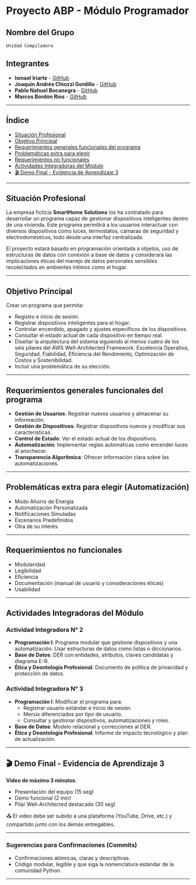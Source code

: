 # Proyecto ABP - Módulo Programador

## Nombre del Grupo  
    Unidad Compiladora

## Integrantes
- **Ismael Iriarte** - [GitHub](https://github.com/ximar2)
- **Joaquín Andrés Chiozzi Gordillo** - [GitHub](https://github.com/Joaquinchiozzi)
- **Pablo Nahuel Bocanegra** - [GitHub](https://github.com/nahuelbocanegra)
- **Marcos Bordón Rios** - [GitHub](https://github.com/Marcos-BR-03)

---

## Índice
- [Situación Profesional](#situación-profesional)
- [Objetivo Principal](#objetivo-principal)
- [Requerimientos generales funcionales del programa](#requerimientos-generales-funcionales-del-programa)
- [Problemáticas extra para elegir](#problemáticas-extra-para-elegir-automatización)
- [Requerimientos no funcionales](#requerimientos-no-funcionales)
- [Actividades Integradoras del Módulo](#actividades-integradoras-del-módulo)
- [🎬 Demo Final - Evidencia de Aprendizaje 3](#🎬-demo-final---evidencia-de-aprendizaje-3)

---

## Situación Profesional
La empresa ficticia **SmartHome Solutions** los ha contratado para desarrollar un programa capaz de gestionar dispositivos inteligentes dentro de una vivienda. Este programa permitirá a los usuarios interactuar con diversos dispositivos como luces, termostatos, cámaras de seguridad y electrodomésticos, todo desde una interfaz centralizada.

El proyecto estará basado en programación orientada a objetos, uso de estructuras de datos con conexión a base de datos y considerará las implicaciones éticas del manejo de datos personales sensibles recolectados en ambientes íntimos como el hogar.

---

## Objetivo Principal
Crear un programa que permita:
- Registro e inicio de sesión.
- Registrar dispositivos inteligentes para el hogar.
- Controlar encendido, apagado y ajustes específicos de los dispositivos.
- Consultar el estado actual de cada dispositivo en tiempo real.
- Diseñar la arquitectura del sistema siguiendo al menos cuatro de los seis pilares del AWS Well-Architected Framework: Excelencia Operativa, Seguridad, Fiabilidad, Eficiencia del Rendimiento, Optimización de Costos y Sostenibilidad.
- Incluir una problemática de su elección.

---

## Requerimientos generales funcionales del programa
- **Gestión de Usuarios**: Registrar nuevos usuarios y almacenar su información.
- **Gestión de Dispositivos**: Registrar dispositivos nuevos y modificar sus características.
- **Control de Estado**: Ver el estado actual de los dispositivos.
- **Automatización**: Implementar reglas automáticas como encender luces al anochecer.
- **Transparencia Algorítmica**: Ofrecer información clara sobre las automatizaciones.

---

## Problemáticas extra para elegir (Automatización)
- Modo Ahorro de Energía
- Automatización Personalizada
- Notificaciones Simuladas
- Escenarios Predefinidos
- Otra de su interés

---

## Requerimientos no funcionales
- Modularidad
- Legibilidad
- Eficiencia
- Documentación (manual de usuario y consideraciones éticas)
- Usabilidad

---

## Actividades Integradoras del Módulo

### Actividad Integradora N° 2
- **Programación I**: Programa modular que gestione dispositivos y una automatización. Usar estructuras de datos como listas o diccionarios.
- **Base de Datos**: DER con entidades, atributos, claves candidatas y diagrama E-R.
- **Ética y Deontología Profesional**: Documento de política de privacidad y protección de datos.

### Actividad Integradora N° 3
- **Programación I**: Modificar el programa para:
  - Registrar usuario estándar e inicio de sesión.
  - Menús diferenciados por tipo de usuario.
  - Consultar y gestionar dispositivos, automatizaciones y roles.
- **Base de Datos**: Modelo relacional y correcciones al DER.
- **Ética y Deontología Profesional**: Informe de impacto tecnológico y plan de actualización.

---

## 🎬 Demo Final - Evidencia de Aprendizaje 3
**Video de máximo 3 minutos**:
- Presentación del equipo (15 seg)
- Demo funcional (2 min)
- Pilar Well-Architected destacado (30 seg)

📤 El video debe ser subido a una plataforma (YouTube, Drive, etc.) y compartido junto con los demás entregables.

---

### Sugerencias para Confirmaciones (Commits)
- Confirmaciones atómicas, claras y descriptivas.
- Código modular, legible y que siga la nomenclatura estándar de la comunidad Python.

---